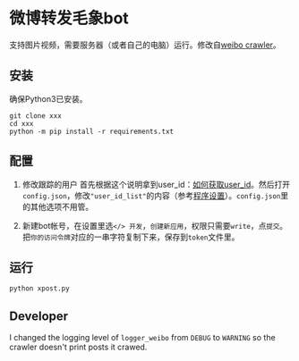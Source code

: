 # 微博转发毛象bot

支持图片视频，需要服务器（或者自己的电脑）运行。修改自[weibo crawler](https://github.com/dataabc/weibo-crawler)。

## 安装

确保Python3已安装。

```shell
git clone xxx
cd xxx
python -m pip install -r requirements.txt
```

## 配置

1. 修改跟踪的用户
首先根据这个说明拿到user_id：[如何获取user_id](https://github.com/dataabc/weibo-crawler#如何获取user_id)。然后打开`config.json`，修改`"user_id_list"`的内容（参考[程序设置](https://github.com/dataabc/weibo-crawler#3程序设置)）。`config.json`里的其他选项不用管。

2. 新建bot帐号，在设置里选`</> 开发`，`创建新应用`，权限只需要`write`，点`提交`。把`你的访问令牌`对应的一串字符复制下来，保存到`token`文件里。

## 运行

```shell
python xpost.py
```

## Developer

I changed the logging level of `logger_weibo` from `DEBUG` to `WARNING` so the crawler doesn't print posts it crawed.


